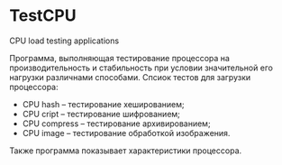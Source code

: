 # TestCPU
CPU load testing applications

Программа, выполняющая тестирование процессора на производительность и стабильность при условии значительной его нагрузки различнами способами.
Спсиок тестов для загрузки процессора:
  - CPU hash – тестирование хешированием;
  - CPU cript – тестирование шифрованием;
  - CPU compress – тестирование архивированием;
  - CPU image – тестирование обработкой изображения.

Также программа показывает характеристики процессора.
